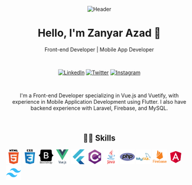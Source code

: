 <div align="center">

![Header](https://thumbs.gfycat.com/VeneratedIllegalAnkole-size_restricted.gif)

# Hello, I'm Zanyar Azad 👋
Front-end Developer | Mobile App Developer

<br/>

<div align="center">
  
[![LinkedIn](https://img.shields.io/badge/-LinkedIn-0A66C2?style=flat&logo=LinkedIn&logoColor=white)](https://www.linkedin.com/in/ZanyarAzad)
[![Twitter](https://img.shields.io/badge/-Twitter-1DA1F2?style=flat&logo=Twitter&logoColor=white)](https://twitter.com/zanyar83605515)
[![Instagram](https://img.shields.io/badge/-Instagram-E4405F?style=flat&logo=Instagram&logoColor=white)](https://instagram.com/z_anya_r)

</div>

<br/>

I'm a Front-end Developer specializing in Vue.js and Vuetify, with experience in Mobile Application Development using Flutter. I also have backend experience with Laravel, Firebase, and MySQL.

<br/>

## 👨‍💻 Skills

<div align="left">
  <img height="40" src="https://raw.githubusercontent.com/devicons/devicon/master/icons/html5/html5-original-wordmark.svg">
  <img height="40" src="https://raw.githubusercontent.com/devicons/devicon/master/icons/css3/css3-original-wordmark.svg">
  <img height="40" src="https://raw.githubusercontent.com/devicons/devicon/master/icons/bootstrap/bootstrap-plain-wordmark.svg">
  <img height="40" src="https://raw.githubusercontent.com/devicons/devicon/master/icons/vuejs/vuejs-original-wordmark.svg">
  <img height="40" src="https://raw.githubusercontent.com/devicons/devicon/master/icons/flutter/flutter-original.svg">
  <img height="40" src="https://raw.githubusercontent.com/devicons/devicon/master/icons/csharp/csharp-original.svg">
  <img height="40" src="https://raw.githubusercontent.com/devicons/devicon/master/icons/java/java-original-wordmark.svg">
  <img height="40" src="https://raw.githubusercontent.com/devicons/devicon/master/icons/php/php-original.svg">
  <img height="40" src="https://raw.githubusercontent.com/devicons/devicon/master/icons/mysql/mysql-original-wordmark.svg">
  <img height="40" src="https://raw.githubusercontent.com/devicons/devicon/master/icons/firebase/firebase-plain-wordmark.svg">
  <img height="40" src="data:image/svg+xml;base64,PHN2ZyB4bWxucz0iaHR0cDovL3d3dy53My5vcmcvMjAwMC9zdmciIHZpZXdCb3g9IjAgMCAyNTAgMjUwIj4KICAgIDxwYXRoIGZpbGw9IiNERDAwMzEiIGQ9Ik0xMjUgMzBMMzEuOSA2My4ybDE0LjIgMTIzLjFMMTI1IDIzMGw3OC45LTQzLjcgMTQuMi0xMjMuMXoiIC8+CiAgICA8cGF0aCBmaWxsPSIjQzMwMDJGIiBkPSJNMTI1IDMwdjIyLjItLjFWMjMwbDc4LjktNDMuNyAxNC4yLTEyMy4xTDEyNSAzMHoiIC8+CiAgICA8cGF0aCAgZmlsbD0iI0ZGRkZGRiIgZD0iTTEyNSA1Mi4xTDY2LjggMTgyLjZoMjEuN2wxMS43LTI5LjJoNDkuNGwxMS43IDI5LjJIMTgzTDEyNSA1Mi4xem0xNyA4My4zaC0zNGwxNy00MC45IDE3IDQwLjl6IiAvPgogIDwvc3ZnPg==">
  <img height="40" src="https://raw.githubusercontent.com/devicons/devicon/master/icons/tailwindcss/tailwindcss-plain.svg">
</div>

<br/>
</div>

